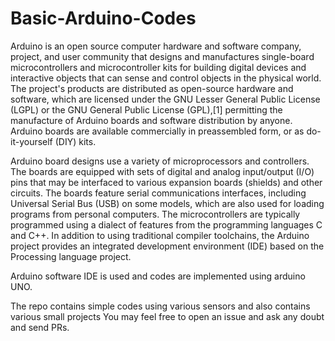 # Basic-Arduino-Codes

Arduino is an open source computer hardware and software company, project, and user community that designs and manufactures single-board microcontrollers and microcontroller kits for building digital devices and interactive objects that can sense and control objects in the physical world. The project's products are distributed as open-source hardware and software, which are licensed under the GNU Lesser General Public License (LGPL) or the GNU General Public License (GPL),[1] permitting the manufacture of Arduino boards and software distribution by anyone. Arduino boards are available commercially in preassembled form, or as do-it-yourself (DIY) kits.

Arduino board designs use a variety of microprocessors and controllers. The boards are equipped with sets of digital and analog input/output (I/O) pins that may be interfaced to various expansion boards (shields) and other circuits. The boards feature serial communications interfaces, including Universal Serial Bus (USB) on some models, which are also used for loading programs from personal computers. The microcontrollers are typically programmed using a dialect of features from the programming languages C and C++. In addition to using traditional compiler toolchains, the Arduino project provides an integrated development environment (IDE) based on the Processing language project.

Arduino software IDE is used and codes are implemented using arduino UNO. 

The repo contains simple codes using various sensors and also contains various small projects
You may feel free to open an issue and ask any doubt and send PRs. 

